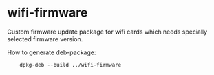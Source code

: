 # wifi-firmware

Custom firmware update package for wifi cards which needs specially selected firmware version.

How to generate deb-package:
```code
    dpkg-deb --build ../wifi-firmware
```